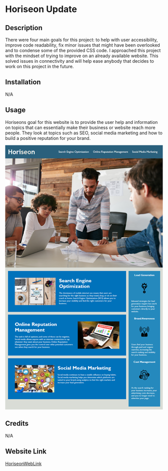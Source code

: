 # Horiseon Update

## Description

There were four main goals for this project: to help with user accessibility, improve code readability, fix minor issues that might have been overlooked and to condense some of the provided CSS code. I approached this project with the mindset of trying to improve on an already available website. This solved issues in connectivity and will help ease anybody that decides to work on this project in the future.

## Installation

N/A

## Usage

Horiseons goal for this website is to provide the user help and information on topics that can essentially make their business or website reach more people. They look at topics such as SEO, social media marketing and how to build a positive reputation for your brand.

![Horiseon Screenshot](/Develop/assets/images/website-screenshot.png)

## Credits

N/A

## Website Link

[HoriseonWebLink](https://thasebby.github.io/horiseonOptimization/)